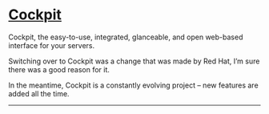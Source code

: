 # [Cockpit]

Cockpit, the easy-to-use, integrated, glanceable, and open web-based interface for your servers.

Switching over to Cockpit was a change that was made by Red Hat, I’m sure there was a good reason for it.

In the meantime, Cockpit is a constantly evolving project – new features are added all the time.

---

[Cockpit]:https://cockpit-project.org/
